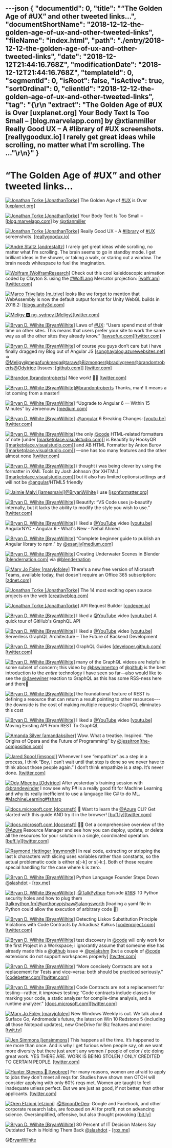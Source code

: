 ---json
{
  "documentId": 0,
  "title": "“The Golden Age of #UX” and other tweeted links…",
  "documentShortName": "2018-12-12-the-golden-age-of-ux-and-other-tweeted-links",
  "fileName": "index.html",
  "path": "./entry/2018-12-12-the-golden-age-of-ux-and-other-tweeted-links",
  "date": "2018-12-12T21:44:16.768Z",
  "modificationDate": "2018-12-12T21:44:16.768Z",
  "templateId": 0,
  "segmentId": 0,
  "isRoot": false,
  "isActive": true,
  "sortOrdinal": 0,
  "clientId": "2018-12-12-the-golden-age-of-ux-and-other-tweeted-links",
  "tag": "{\r\n  \"extract\": \"The Golden Age of #UX is Over [uxplanet.org] Your Body Text Is Too Small – [blog.marvelapp.com] by @xtianmiller Really Good UX – A #library of #UX screenshots. [reallygoodux.io] I rarely get great ideas while scrolling, no matter what I'm scrolling. The ...\"\r\n}"
}
---

# “The Golden Age of #UX” and other tweeted links…

[<img alt="Jonathan Torke [JonathanTorke]" src="https://songhay.blob.core.windows.net:443/shared-social-twitter/JonathanTorke.jpg">](https://t.co/0XkdgvQwZp) The Golden Age of [#UX](http://twitter.com/search?q='%23UX) is Over [[uxplanet.org]](https://uxplanet.org/the-golden-age-of-ux-is-over-ac318099c5b9)

[<img alt="Jonathan Torke [JonathanTorke]" src="https://songhay.blob.core.windows.net:443/shared-social-twitter/JonathanTorke.jpg">](https://t.co/0XkdgvQwZp) Your Body Text Is Too Small – [[blog.marvelapp.com]](https://blog.marvelapp.com/body-text-small/) by [@xtianmiller](http://twitter.com/@xtianmiller)

[<img alt="Jonathan Torke [JonathanTorke]" src="https://songhay.blob.core.windows.net:443/shared-social-twitter/JonathanTorke.jpg">](https://t.co/0XkdgvQwZp) Really Good UX – A [#library](http://twitter.com/search?q='%23library) of [#UX](http://twitter.com/search?q='%23UX) screenshots. [[reallygoodux.io]](https://www.reallygoodux.io/)

[<img alt="André Staltz [andrestaltz]" src="https://songhay.blob.core.windows.net:443/shared-social-twitter/andrestaltz.jpg">](https://t.co/oeLidqKxmX) I rarely get great ideas while scrolling, no matter what I'm scrolling. The brain seems to go in standby mode. I get brilliant ideas in the shower, or taking a walk, or staring out a window. The brain needs whitespace to fuel the imagination.

[<img alt="Wolfram [WolframResearch]" src="https://songhay.blob.core.windows.net:443/shared-social-twitter/WolframResearch.png">](http://t.co/Vsckdj3BIQ) Check out this cool kaleidoscopic animation coded by Clayton S. using the [#WolfLang](http://twitter.com/search?q='%23WolfLang) Mercator projection: [[wolfr.am]](https://wolfr.am/vxrXJfla)[[twitter.com]](https://twitter.com/WolframResearch/status/1017072545026269184/photo/1)

[<img alt="Marco Trivellato [m_trive]" src="https://songhay.blob.core.windows.net:443/shared-social-twitter/m_trive.jpeg">](https://twitter.com/m_trive) looks like we forgot to mention that WebAssembly is now the default output format for Unity WebGL builds in 2018.2: [[blogs.unity3d.com]](https://blogs.unity3d.com/2018/07/10/2018-2-is-now-available/)

[<img alt="Meligy 🅰️ ng-sydney [Meligy]" src="https://songhay.blob.core.windows.net:443/shared-social-twitter/Meligy.jpeg">](https://t.co/l318930X1B)[[twitter.com]](https://twitter.com/JavaScriptDaily/status/1017074036797517824)

[<img alt="Bryan D. Wilhite [BryanWilhite]" src="https://songhay.blob.core.windows.net:443/shared-social-twitter/BryanWilhite.jpeg">](http://t.co/UNdqV0Z1zz) Laws of [#UX](http://twitter.com/search?q='%23UX): “Users spend most of their time on other sites. This means that users prefer your site to work the same way as all the other sites they already know.” [[lawsofux.com]](https://lawsofux.com/jakobs-law.html)[[twitter.com]](https://twitter.com/BryanWilhite/status/1017918427351023616/photo/1)

[<img alt="Bryan D. Wilhite [BryanWilhite]" src="https://songhay.blob.core.windows.net:443/shared-social-twitter/BryanWilhite.jpeg">](http://t.co/UNdqV0Z1zz) of course you guys don’t care but i have finally dragged my Blog out of Angular JS [[songhayblog.azurewebsites.net]](http://songhayblog.azurewebsites.net) => [@Meligy](http://twitter.com/@Meligy)[@megafunkmega](http://twitter.com/@megafunkmega)[@taraw](http://twitter.com/@taraw)[@Bizmonger](http://twitter.com/@Bizmonger)[@bradlygreen](http://twitter.com/@bradlygreen)[@brandontroberts](http://twitter.com/@brandontroberts)[@Odytrice](http://twitter.com/@Odytrice) [issues: [[github.com]](https://github.com/BryanWilhite/Songhay.Blog/issues)] [[twitter.com]](https://twitter.com/BryanWilhite/status/1017099204932452352/photo/1)

[<img alt="Brandon [brandontroberts]" src="https://songhay.blob.core.windows.net:443/shared-social-twitter/brandontroberts.jpg">](https://t.co/8ookNZhlYF) Nice work! ✋🏿 [[twitter.com]](https://twitter.com/BryanWilhite/status/1017099204932452352)

[<img alt="Bryan D. Wilhite [BryanWilhite]" src="https://songhay.blob.core.windows.net:443/shared-social-twitter/BryanWilhite.jpeg">](http://t.co/UNdqV0Z1zz)[@brandontroberts](http://twitter.com/@brandontroberts) Thanks, man! It means a lot coming from a master!

[<img alt="Bryan D. Wilhite [BryanWilhite]" src="https://songhay.blob.core.windows.net:443/shared-social-twitter/BryanWilhite.jpeg">](http://t.co/UNdqV0Z1zz) “Upgrade to Angular 6 — Within 15 Minutes” by Jeroenouw [[medium.com]](https://medium.com/@jeroenouw/upgrade-to-angular-6-4520e46c682b)

[<img alt="Bryan D. Wilhite [BryanWilhite]" src="https://songhay.blob.core.windows.net:443/shared-social-twitter/BryanWilhite.jpeg">](http://t.co/UNdqV0Z1zz) .[@angular](http://twitter.com/@angular) 6 Breaking Changes: [[youtu.be]](https://youtu.be/bgQW4fJ0K1k?t=398)[[twitter.com]](https://twitter.com/BryanWilhite/status/1017554531251466240/photo/1)

[<img alt="Bryan D. Wilhite [BryanWilhite]" src="https://songhay.blob.core.windows.net:443/shared-social-twitter/BryanWilhite.jpeg">](http://t.co/UNdqV0Z1zz) the only [@code](http://twitter.com/@code) HTML-related formatters of note [under [[marketplace.visualstudio.com]](https://marketplace.visualstudio.com/search?target=VSCode&category=Formatters&sortBy=Downloads)] is Beautify by HookyQR [[[marketplace.visualstudio.com]](https://marketplace.visualstudio.com/items?itemName=HookyQR.beautify)] and AB HTML Formatter by Anton Burov [[[marketplace.visualstudio.com]](https://marketplace.visualstudio.com/items?itemName=zovorap.ab-html-formatter)] —one has too many features and the other almost none [[twitter.com]](https://twitter.com/BryanWilhite/status/1017525284482867200/photo/1)

[<img alt="Bryan D. Wilhite [BryanWilhite]" src="https://songhay.blob.core.windows.net:443/shared-social-twitter/BryanWilhite.jpeg">](http://t.co/UNdqV0Z1zz) i thought i was being clever by using the formatter in XML Tools by Josh Johnson (for XHTML) [[[marketplace.visualstudio.com]](https://marketplace.visualstudio.com/items?itemName=DotJoshJohnson.xml)] but it also has limited options/settings and will not be [@angular](http://twitter.com/@angular)/HTML5 friendly

[<img alt="Jaimie Malvi [jamesmalvi]" src="https://songhay.blob.core.windows.net:443/shared-social-twitter/jamesmalvi.png">](https://twitter.com/jamesmalvi)[@BryanWilhite](http://twitter.com/@BryanWilhite) I use [[jsonformatter.org]](https://jsonformatter.org/xml-formatter)

[<img alt="Bryan D. Wilhite [BryanWilhite]" src="https://songhay.blob.core.windows.net:443/shared-social-twitter/BryanWilhite.jpeg">](http://t.co/UNdqV0Z1zz) Beautify: “VS Code uses js-beautify internally, but it lacks the ability to modify the style you wish to use.” [[twitter.com]](https://twitter.com/BryanWilhite/status/1017527768609779712/photo/1)

[<img alt="Bryan D. Wilhite [BryanWilhite]" src="https://songhay.blob.core.windows.net:443/shared-social-twitter/BryanWilhite.jpeg">](http://t.co/UNdqV0Z1zz) I liked a [@YouTube](http://twitter.com/@YouTube) video [[youtu.be]](http://youtu.be/bgQW4fJ0K1k?a) AngularNYC - Angular 6 - What's New - Nehal Ahmed

[<img alt="Bryan D. Wilhite [BryanWilhite]" src="https://songhay.blob.core.windows.net:443/shared-social-twitter/BryanWilhite.jpeg">](http://t.co/UNdqV0Z1zz) “Complete beginner guide to publish an Angular library to npm.” by [@esanjiv](http://twitter.com/@esanjiv)[[medium.com]](https://medium.com/@esanjiv/complete-beginner-guide-to-publish-an-angular-library-to-npm-d42343801660)

[<img alt="Bryan D. Wilhite [BryanWilhite]" src="https://songhay.blob.core.windows.net:443/shared-social-twitter/BryanWilhite.jpeg">](http://t.co/UNdqV0Z1zz) Creating Underwater Scenes in Blender [[blendernation.com]](https://www.blendernation.com/2018/07/11/creating-underwater-scenes-in-blender/) via [@blendernation](http://twitter.com/@blendernation)

[<img alt="Mary Jo Foley [maryjofoley]" src="https://songhay.blob.core.windows.net:443/shared-social-twitter/maryjofoley.png">](http://t.co/qJf6Vbi9nq) There's a new free version of Microsoft Teams, available today, that doesn't require an Office 365 subscription: [[zdnet.com]](https://www.zdnet.com/article/microsoft-introduces-a-free-version-of-teams-going-head-to-head-with-slack/)

[<img alt="Jonathan Torke [JonathanTorke]" src="https://songhay.blob.core.windows.net:443/shared-social-twitter/JonathanTorke.jpg">](https://t.co/0XkdgvQwZp) The 14 most exciting open source projects on the web [[creativebloq.com]](https://www.creativebloq.com/web-design/10-most-exciting-open-source-projects-web-4132351)

[<img alt="Jonathan Torke [JonathanTorke]" src="https://songhay.blob.core.windows.net:443/shared-social-twitter/JonathanTorke.jpg">](https://t.co/0XkdgvQwZp) API Request Builder [[codepen.io]](https://codepen.io/terabaud/pen/MBYxay)

[<img alt="Bryan D. Wilhite [BryanWilhite]" src="https://songhay.blob.core.windows.net:443/shared-social-twitter/BryanWilhite.jpeg">](http://t.co/UNdqV0Z1zz) I liked a [@YouTube](http://twitter.com/@YouTube) video [[youtu.be]](http://youtu.be/6xO87LlijoQ?a) A quick tour of GitHub's GraphQL API

[<img alt="Bryan D. Wilhite [BryanWilhite]" src="https://songhay.blob.core.windows.net:443/shared-social-twitter/BryanWilhite.jpeg">](http://t.co/UNdqV0Z1zz) I liked a [@YouTube](http://twitter.com/@YouTube) video [[youtu.be]](http://youtu.be/PTphFRHJ3d0?a) Serverless GraphQL Architecture – The Future of Backend Development

[<img alt="Bryan D. Wilhite [BryanWilhite]" src="https://songhay.blob.core.windows.net:443/shared-social-twitter/BryanWilhite.jpeg">](http://t.co/UNdqV0Z1zz) GraphQL Guides [[developer.github.com]](https://developer.github.com/v4/guides/)[[twitter.com]](https://twitter.com/BryanWilhite/status/1017525958260080640/photo/1)

[<img alt="Bryan D. Wilhite [BryanWilhite]" src="https://songhay.blob.core.windows.net:443/shared-social-twitter/BryanWilhite.jpeg">](http://t.co/UNdqV0Z1zz) many of the GraphQL videos are helpful in some subset of concern; this video by [@bswinnerton](http://twitter.com/@bswinnerton) of [@github](http://twitter.com/@github) is the best introduction to the _entire_ technology i have seen so far—also would like to see the [@davewiner](http://twitter.com/@davewiner) reaction to GraphQL as this has some RSS-ness here and there🤠

[<img alt="Bryan D. Wilhite [BryanWilhite]" src="https://songhay.blob.core.windows.net:443/shared-social-twitter/BryanWilhite.jpeg">](http://t.co/UNdqV0Z1zz) the foundational feature of REST is defining a resource that can return a result pointing to other resources---the downside is the cost of making multiple requests: GraphQL eliminates this cost

[<img alt="Bryan D. Wilhite [BryanWilhite]" src="https://songhay.blob.core.windows.net:443/shared-social-twitter/BryanWilhite.jpeg">](http://t.co/UNdqV0Z1zz) I liked a [@YouTube](http://twitter.com/@YouTube) video [[youtu.be]](http://youtu.be/broQmxQAMjM?a) Moving Existing API From REST To GraphQL

[<img alt="Amanda Silver [amandaksilver]" src="https://songhay.blob.core.windows.net:443/shared-social-twitter/amandaksilver.jpg">](https://twitter.com/amandaksilver) Wow. What a treatise. Inspired. “the Origins of Opera and the Future of Programming” by [@jessitron](http://twitter.com/@jessitron)[[the-composition.com]](https://the-composition.com/the-origins-of-opera-and-the-future-of-programming-bcdaf8fbe960)

[<img alt="Jared Spool [jmspool]" src="https://songhay.blob.core.windows.net:443/shared-social-twitter/jmspool.jpg">](https://t.co/aNncwfgMP2) Whenever I see “empathize” as a step in a process, I think “Boy, I can’t wait until that step is done so we never have to think about those people again.” I don’t think empathize is a step. It’s never done. [[twitter.com]](https://twitter.com/jmspool/status/1017907202085085184/photo/1)

[<img alt="Ody Mbegbu [Odytrice]" src="https://songhay.blob.core.windows.net:443/shared-social-twitter/Odytrice.jpg">](https://t.co/8wuRpLOaxa) After yesterday's training session with [@brandewinder](http://twitter.com/@brandewinder) I now see why F# is a really good fit for Machine Learning and why its really inefficient to use a language like C# to do ML. [#MachineLearning](http://twitter.com/search?q='%23MachineLearning)[#fsharp](http://twitter.com/search?q='%23fsharp)

[<img alt="docs.microsoft.com [docsmsft]" src="https://songhay.blob.core.windows.net:443/shared-social-twitter/docsmsft.jpg">](https://t.co/pBNlKvAduu) 🚀 Want to learn the [@Azure](http://twitter.com/@Azure) CLI? Get started with this guide AND try it in the browser! [[buff.ly]](https://buff.ly/2NbrYWC)[[twitter.com]](https://twitter.com/docsmsft/status/1018626772965961729/photo/1)

[<img alt="docs.microsoft.com [docsmsft]" src="https://songhay.blob.core.windows.net:443/shared-social-twitter/docsmsft.jpg">](https://t.co/pBNlKvAduu) 👩‍🔬 Get a comprehensive overview of the [@Azure](http://twitter.com/@Azure) Resource Manager and see how you can deploy, update, or delete all the resources for your solution in a single, coordinated operation. [[buff.ly]](https://buff.ly/2mddFW6)[[twitter.com]](https://twitter.com/docsmsft/status/1018747571307794432/photo/1)

[<img alt="Raymond Hettinger [raymondh]" src="https://songhay.blob.core.windows.net:443/shared-social-twitter/raymondh.jpg">](https://t.co/r5ifYKcnD3) In real code, extracting or stripping the last k characters with slicing uses variables rather than constants, so the actual problematic code is either s[:-k] or s[-k:]. Both of those require special handling for the case where k is zero.

[<img alt="Bryan D. Wilhite [BryanWilhite]" src="https://songhay.blob.core.windows.net:443/shared-social-twitter/BryanWilhite.jpeg">](http://t.co/UNdqV0Z1zz) Python Language Founder Steps Down [@slashdot](http://twitter.com/@slashdot) - [[rpx.me]](http://rpx.me/0Qddm)

[<img alt="Bryan D. Wilhite [BryanWilhite]" src="https://songhay.blob.core.windows.net:443/shared-social-twitter/BryanWilhite.jpeg">](http://t.co/UNdqV0Z1zz) .[@TalkPython](http://twitter.com/@TalkPython) Episode [#168](http://twitter.com/search?q='%23168): 10 Python security holes and how to plug them [[talkpython.fm]](https://talkpython.fm/episodes/show/168/10-python-security-holes-and-how-to-plug-them)[@anthonypjshaw](http://twitter.com/@anthonypjshaw)[@alangsworth](http://twitter.com/@alangsworth) [loading a yaml file in Python could allow the execution of arbitrary code 😬]

[<img alt="Bryan D. Wilhite [BryanWilhite]" src="https://songhay.blob.core.windows.net:443/shared-social-twitter/BryanWilhite.jpeg">](http://t.co/UNdqV0Z1zz) Detecting Liskov Substitution Principle Violations with Code Contracts by Arkadiusz Kaɫkus [[codeproject.com]](https://www.codeproject.com/Articles/1084933/Detecting-Liskov-Substitution-Principle-Violations)[[twitter.com]](https://twitter.com/BryanWilhite/status/1017923899504250881/photo/1)

[<img alt="Bryan D. Wilhite [BryanWilhite]" src="https://songhay.blob.core.windows.net:443/shared-social-twitter/BryanWilhite.jpeg">](http://t.co/UNdqV0Z1zz) test discovery in [@code](http://twitter.com/@code) will only work for the first Project in a Workspace; i ignorantly assume that someone else has already made this a [@github](http://twitter.com/@github) issue => [@pvlakshm](http://twitter.com/@pvlakshm) [but a couple of [@code](http://twitter.com/@code) extensions do not support workspaces properly] [[twitter.com]](https://twitter.com/BryanWilhite/status/1017456041393512448/photo/1)

[<img alt="Bryan D. Wilhite [BryanWilhite]" src="https://songhay.blob.core.windows.net:443/shared-social-twitter/BryanWilhite.jpeg">](http://t.co/UNdqV0Z1zz) “More concisely Contracts are not a replacement for Tests and vice-versa: both should be practiced seriously.” [[codebetter.com]](http://codebetter.com/patricksmacchia/2010/07/26/code-contracts-and-automatic-testing-are-pretty-much-the-same-thing/)[[twitter.com]](https://twitter.com/BryanWilhite/status/1017920080888283136/photo/1)

[<img alt="Bryan D. Wilhite [BryanWilhite]" src="https://songhay.blob.core.windows.net:443/shared-social-twitter/BryanWilhite.jpeg">](http://t.co/UNdqV0Z1zz) Code Contracts are not a replacement for testing—rather, it _improves_ testing: “Code contracts include classes for marking your code, a static analyzer for compile-time analysis, and a runtime analyzer.” [[docs.microsoft.com]](https://docs.microsoft.com/en-us/dotnet/framework/debug-trace-profile/code-contracts)[[twitter.com]](https://twitter.com/BryanWilhite/status/1017923897826553856/photo/1)

[<img alt="Mary Jo Foley [maryjofoley]" src="https://songhay.blob.core.windows.net:443/shared-social-twitter/maryjofoley.png">](http://t.co/qJf6Vbi9nq) New Windows Weekly is out. We talk about Surface Go, Andromeda's future, the latest on Win 10 Redstone 5 (including all those Notepad updates), new OneDrive for Biz features and more: [[twit.tv]](https://twit.tv/shows/windows-weekly/episodes/577)

[<img alt="Jen Simmons [jensimmons]" src="https://songhay.blob.core.windows.net:443/shared-social-twitter/jensimmons.jpg">](https://t.co/8FEcRMJN4d) This happens all the time. It’s happened to me more than once. And is why I get furious when people say, oh we want more diversity but there just aren’t any women / people of color / etc doing great work. YES THERE ARE. WORK IS BEING STOLEN / ONLY CREDITED TO CERTAIN PEOPLE. [[twitter.com]](https://twitter.com/ijeomaoluo/status/1017581227639898113)

[<img alt="Hunter Stevens 🍂 [twobree]" src="https://songhay.blob.core.windows.net:443/shared-social-twitter/twobree.jpg">](https://twitter.com/twobree) For many reasons, women are afraid to apply to jobs they don't meet all reqs for. Studies have shown men OTOH will consider applying with only 60% reqs met. Women are taught to feel inadequate unless perfect. But we are just as good, if not better, than other applicants. [[twitter.com]](https://twitter.com/SwiftOnSecurity/status/1017937952519966721)

[<img alt="Oren Etzioni [etzioni]" src="https://songhay.blob.core.windows.net:443/shared-social-twitter/etzioni.jpeg">](https://t.co/tfzDNcoVZG) .[@SimonDeDeo](http://twitter.com/@SimonDeDeo): Google and Facebook, and other corporate research labs, are focused on AI for profit, not on advancing science. Oversimplified, offensive, but also thought provoking [[bit.ly]](https://bit.ly/2Lj2iqy)

[<img alt="Bryan D. Wilhite [BryanWilhite]" src="https://songhay.blob.core.windows.net:443/shared-social-twitter/BryanWilhite.jpeg">](http://t.co/UNdqV0Z1zz) 80 Percent of IT Decision Makers Say Outdated Tech is Holding Them Back [@slashdot](http://twitter.com/@slashdot) - [[rpx.me]](http://rpx.me/lOddm)

@[BryanWilhite](https://twitter.com/BryanWilhite)

